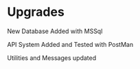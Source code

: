 <h1>Upgrades</h1>
<p>New Database Added with MSSql</p>
<p>API System Added and Tested with PostMan</p>
<p>Utilities and Messages updated</p>
